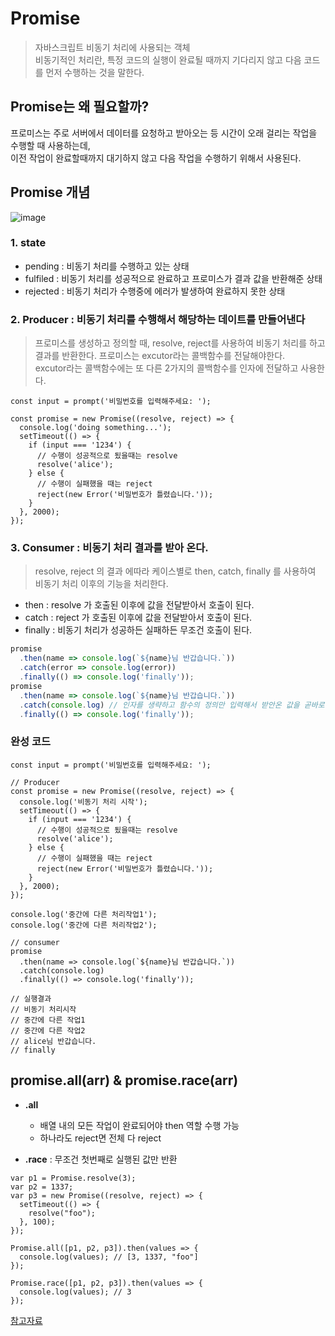 # Promise
> 자바스크립트 비동기 처리에 사용되는 객체<br>
> 비동기적인 처리란, 특정 코드의 실행이 완료될 때까지 기다리지 않고 다음 코드를 먼저 수행하는 것을 말한다.

## Promise는 왜 필요할까?
프로미스는 주로 서버에서 데이터를 요청하고 받아오는 등 시간이 오래 걸리는 작업을 수행할 때 사용하는데,<br>
이전 작업이 완료할때까지 대기하지 않고 다음 작업을 수행하기 위해서 사용된다.

## Promise 개념
![image](https://user-images.githubusercontent.com/54922625/159724909-7a613eb5-194f-4589-a217-b33aaa9134f3.png)
### 1. state
- pending : 비동기 처리를 수행하고 있는 상태
- fulfiled : 비동기 처리를 성공적으로 완료하고 프로미스가 결과 값을 반환해준 상태
- rejected : 비동기 처리가 수행중에 에러가 발생하여 완료하지 못한 상태

### 2. Producer : 비동기 처리를 수행해서 해당하는 데이트를 만들어낸다
> 프로미스를 생성하고 정의할 때, resolve, reject를 사용하여 비동기 처리를 하고 결과를 반환한다.
> 프로미스는 excutor라는 콜백함수를 전달해야한다.<br>
> excutor라는 콜백함수에는 또 다른 2가지의 콜백함수를 인자에 전달하고 사용한다.

```javascirpt
const input = prompt('비밀번호를 입력해주세요: ');

const promise = new Promise((resolve, reject) => {
  console.log('doing something...');
  setTimeout(() => {
    if (input === '1234') {
      // 수행이 성공적으로 됬을때는 resolve
      resolve('alice');
    } else {
      // 수행이 실패했을 때는 reject
      reject(new Error('비밀번호가 틀렸습니다.'));
    }
  }, 2000);
});
```

### 3. Consumer : 비동기 처리 결과를 받아 온다.
> resolve, reject 의 결과 에따라 케이스별로 then, catch, finally 를 사용하여 비동기 처리 이후의 기능을 처리한다.
- then : resolve 가 호출된 이후에 값을 전달받아서 호출이 된다. 
- catch : reject 가 호출된 이후에 값을 전달받아서 호출이 된다.
- finally : 비동기 처리가 성공하든 실패하든 무조건 호출이 된다.

```javascript
promise
  .then(name => console.log(`${name}님 반갑습니다.`))
  .catch(error => console.log(error))
  .finally(() => console.log('finally'));
promise
  .then(name => console.log(`${name}님 반갑습니다.`))
  .catch(console.log) // 인자를 생략하고 함수의 정의만 입력해서 받안온 값을 곧바로 다른 함수로 전달해서 실행할 수 있다.
  .finally(() => console.log('finally'));
```

### 완성 코드
```
const input = prompt('비밀번호를 입력해주세요: ');

// Producer
const promise = new Promise((resolve, reject) => {
  console.log('비동기 처리 시작');
  setTimeout(() => {
    if (input === '1234') {
      // 수행이 성공적으로 됬을때는 resolve
      resolve('alice');
    } else {
      // 수행이 실패했을 때는 reject
      reject(new Error('비밀번호가 틀렸습니다.'));
    }
  }, 2000);
});

console.log('중간에 다른 처리작업1');
console.log('중간에 다른 처리작업2');

// consumer
promise
  .then(name => console.log(`${name}님 반갑습니다.`))
  .catch(console.log)
  .finally(() => console.log('finally'));

// 실행결과
// 비동기 처리시작
// 중간에 다른 작업1
// 중간에 다른 작업2
// alice님 반갑습니다.
// finally
```

## promise.all(arr) & promise.race(arr)
- **.all**
  - 배열 내의 모든 작업이 완료되어야 then 역할 수행 가능
  - 하나라도 reject면 전체 다 reject

- **.race** : 무조건 첫번째로 실행된 값만 반환

```javascirpt
var p1 = Promise.resolve(3);
var p2 = 1337;
var p3 = new Promise((resolve, reject) => {
  setTimeout(() => {
    resolve("foo");
  }, 100);
});

Promise.all([p1, p2, p3]).then(values => {
  console.log(values); // [3, 1337, "foo"]
});

Promise.race([p1, p2, p3]).then(values => {
  console.log(values); // 3
});
```

<a href="https://velog.io/@younoah/JS-%EC%9E%90%EB%B0%94%EC%8A%A4%ED%81%AC%EB%A6%BD%ED%8A%B8-%ED%94%84%EB%A1%9C%EB%AF%B8%EC%8A%A4Promise"> 참고자료</a>
